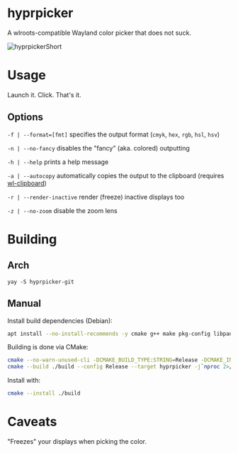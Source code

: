# hyprpicker

A wlroots-compatible Wayland color picker that does not suck.

![hyprpickerShort](https://user-images.githubusercontent.com/43317083/188224867-7d77a3b3-0a66-488c-8019-39b00060ab42.gif)

# Usage

Launch it. Click. That's it.

## Options

`-f | --format=[fmt]` specifies the output format (`cmyk`, `hex`, `rgb`, `hsl`, `hsv`)

`-n | --no-fancy` disables the "fancy" (aka. colored) outputting

`-h | --help` prints a help message

`-a | --autocopy` automatically copies the output to the clipboard (requires [wl-clipboard](https://github.com/bugaevc/wl-clipboard))

`-r | --render-inactive` render (freeze) inactive displays too

`-z | --no-zoom` disable the zoom lens

# Building

## Arch

`yay -S hyprpicker-git`

## Manual

Install build dependencies (Debian):

```sh
apt install --no-install-recommends -y cmake g++ make pkg-config libpango1.0-dev libjpeg-dev libwayland-dev wayland-protocols libxkbcommon-dev
```

Building is done via CMake:

```sh
cmake --no-warn-unused-cli -DCMAKE_BUILD_TYPE:STRING=Release -DCMAKE_INSTALL_PREFIX:PATH=/usr -S . -B ./build
cmake --build ./build --config Release --target hyprpicker -j`nproc 2>/dev/null || getconf _NPROCESSORS_CONF`
```

Install with:

```sh
cmake --install ./build
```

# Caveats

"Freezes" your displays when picking the color.
